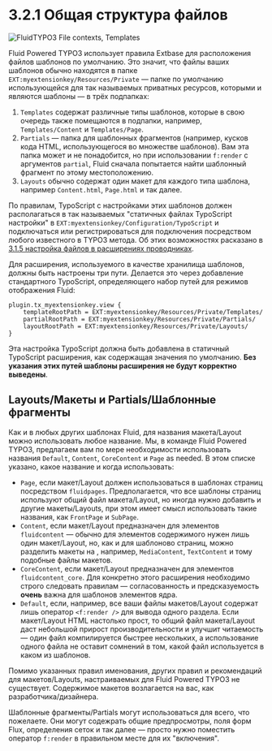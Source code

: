 3.2.1 Общая структура файлов
============================

![FluidTYPO3 File contexts, Templates](../Images/FileContext/Templates.svgz)

Fluid Powered TYPO3 использует правила Extbase для расположения файлов шаблонов по умолчанию. Это значит, что файлы ваших
шаблонов обычно находятся в папке `EXT:myextensionkey/Resources/Private` — папке по умолчанию использующейся для так называемых приватных ресурсов, которыми и являются шаблоны — в трёх подпапках:

1. `Templates` содержат различные типы шаблонов, которые в свою очередь также помещаются в подпапки, например, `Templates/Content` и `Templates/Page`.
2. `Partials` — папка для шаблонных фрагментов (например, кусков кода HTML, использующегося во множестве шаблонов). Вам эта
папка может и не понадобится, но при использовании `f:render` с аргументов `partial`, Fluid сначала попытается найти шаблонный
фрагмент по этому местоположению.
3. `Layouts` обычно содержат один макет для каждого типа шаблона, например `Content.html`, `Page.html` и так далее.

По правилам, TypoScript с настройками этих шаблонов должен располагаться в так называемых "статичных файлах TypoScript
настройки" в `EXT:myextensionkey/Configuration/TypoScript` и подключаться или регистрироваться для подключения посредством
любого известного в TYPO3 метода. Об этих возможностях расказано в [3.1.5 настройка файлов в расширениях проводниках](../../3.Templating/3.1.ProviderExtension/3.1.5.ConfigurationFiles.md).

Для расширения, используемого в качестве хранилища шаблонов, должны быть настроены три пути. Делается это через добавление
стандартного TypoScript, определяющего набор путей для режимов отображения Fluid:

```plain
plugin.tx_myextensionkey.view {
	templateRootPath = EXT:myextensionkey/Resources/Private/Templates/
	partialRootPath = EXT:myextensionkey/Resources/Private/Partials/
	layoutRootPath = EXT:myextensionkey/Resources/Private/Layouts/
}
```

Эта настройка TypoScript должна быть добавлена в статичный TypoScript расширения, как содержащая значения по умолчанию. **Без указания этих путей шаблоны расширения не будут корректно выведены**.

## Layouts/Макеты и Partials/Шаблонные фрагменты

Как и в любых других шаблонах Fluid, для названия макета/Layout можно использовать любое название. Мы, в команде Fluid Powered
TYPO3, предлагаем вам по мере необходимости использовать названия `Default`, `Content`, `CoreContent` и `Page` as needed. В
этом списке указано, какое название и когда использовать:

* `Page`, если макет/Layout должен использоваться в шаблонах страниц посредством `fluidpages`. Предполагается, что все шаблоны
страниц используют общий файл макета/Layout, но иногда нужно добавить и другие макеты/Layouts, при этом имеет смысл
использовать такие названия, как `FrontPage` и `SubPage`.
* `Content`, если макет/Layout предназначен для элементов `fluidcontent` — обычно для элементов содержимого нужен лишь один
макет/Layout, но, как и для шаблоново страниц, можно разделить макеты на , например, `MediaContent`, `TextContent` и тому
подобные файлы макетов.
* `CoreContent`, если макет/Layout предназначен для элементов `fluidcontent_core`. Для конкретно этого расширения необходимо
строго следовать правилам — согласованность и предсказуемость **очень** важна для шаблонов элементов ядра.
* `Default`, если, например, все ваши файлы макетов/Layout содержат лишь оператор `<f:render />` для вывода одного раздела. Если макет/Layout HTML настолько прост, то общий файл макета/Layout даст небольшой прирост производительности и улучшит читаемость — один файл компилируется быстрее
нескольких, а использование одного файла не оставит сомнений в том, какой файл используется в каком из шаблонов.

Помимо указанных правил именования, других правил и рекомендаций для макетов/Layouts, настраиваемых для Fluid Powered TYPO3 не существует. Содержимое макетов возлагается на вас, как разработчика/дизайнера.

Шаблонные фрагменты/Partials могут использоваться для всего, что пожелаете. Они могут содежрать общие предпросмотры, поля форм Flux, определения сеток и так далее — просто нужно поместить оператор `f:render` в правильном месте для их "включения".
